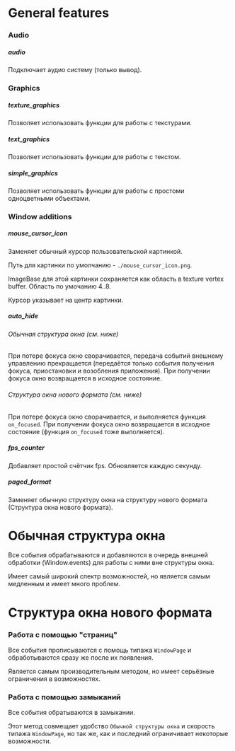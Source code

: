 # General features

### Audio

##### audio

Подключает аудио систему (только вывод).



### Graphics

##### texture_graphics

Позволяет использовать функции для работы с текстурами.

##### text_graphics

Позволяет использовать функции для работы с текстом.

##### simple_graphics

Позволяет использовать функции для работы с простоми одноцветными объектами.



### Window additions

##### mouse_cursor_icon

Заменяет обычный курсор пользовательской картинкой.

Путь для картинки по умолчанию - `./mouse_cursor_icon.png`.

ImageBase для этой картинки сохраняется как область в texture vertex buffer.
Область по умочанию 4..8.

Курсор указывает на центр картинки.

##### auto_hide

###### Обычная структура окна (см. ниже)

При потере фокуса окно сворачивается,
передача событий внешнему управлению прекращается
(передаётся только события получения фокуса, приостановки и возобления приложения).
При получении фокуса окно возвращается в исходное состояние.

###### Структура окна нового формата (см. ниже)

При потере фокуса окно сворачивается,
и выполняется функция `on_focused`.
При получении фокуса окно возвращается в исходное состояние
(функция `on_focused` тоже выполняется).

##### fps_counter

Добавляет простой счётчик fps. Обновляется каждую секунду.

##### paged_format

Заменяет обычную структуру окна на структуру нового формата (Структура окна нового формата).



# Обычная структура окна

Все события обрабатываются и добавляются в очередь внешней обработки (Window.events)
для работы с ними вне структуры окна.

Имеет самый широкий спектр возможностей, но является самым медленным и имеет много проблем.



# Структура окна нового формата

### Работа с помощью "страниц"

Все события прописываются с помощь типажа `WindowPage`
и обработываются сразу же после их появления.

Является самым производительным методом, но имеет серьёзные ограничения в возможностях.

### Работа с помощью замыканий

Все события обратываются в замыкании.

Этот метод совмещает удобство `Обычной структуры окна` и скорость типажа `WindowPage`, но так же, как и последний ограничивает некоторые возможности.
